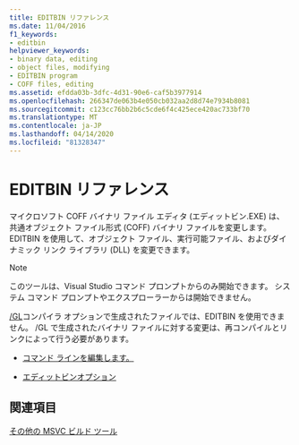 ```yaml
---
title: EDITBIN リファレンス
ms.date: 11/04/2016
f1_keywords:
- editbin
helpviewer_keywords:
- binary data, editing
- object files, modifying
- EDITBIN program
- COFF files, editing
ms.assetid: efdda03b-3dfc-4d31-90e6-caf5b3977914
ms.openlocfilehash: 266347de063b4e050cb032aa2d8d74e7934b8081
ms.sourcegitcommit: c123cc76bb2b6c5cde6f4c425ece420ac733bf70
ms.translationtype: MT
ms.contentlocale: ja-JP
ms.lasthandoff: 04/14/2020
ms.locfileid: "81328347"
---
```

# <a name="editbin-reference"></a>EDITBIN リファレンス

マイクロソフト COFF バイナリ ファイル エディタ (エディットビン.EXE) は、共通オブジェクト ファイル形式 (COFF) バイナリ ファイルを変更します。 EDITBIN を使用して、オブジェクト ファイル、実行可能ファイル、およびダイナミック リンク ライブラリ (DLL) を変更できます。

> [!NOTE]
> このツールは、Visual Studio コマンド プロンプトからのみ開始できます。 システム コマンド プロンプトやエクスプローラーからは開始できません。

[/GL](gl-whole-program-optimization.md)コンパイラ オプションで生成されたファイルでは、EDITBIN を使用できません。 /GL で生成されたバイナリ ファイルに対する変更は、再コンパイルとリンクによって行う必要があります。

- [コマンド ラインを編集します。](editbin-command-line.md)

- [エディットビンオプション](editbin-options.md)

## <a name="see-also"></a>関連項目

[その他の MSVC ビルド ツール](c-cpp-build-tools.md)
